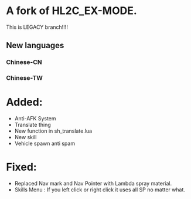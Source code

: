 # A fork of HL2C_EX-MODE. 
This is LEGACY branch!!!! 
  
## New languages  
  
### Chinese-CN  
### Chinese-TW  
  
  
# Added:  
- Anti-AFK System  
- Translate thing
- New function in sh_translate.lua  
- New skill  
- Vehicle spawn anti spam  
  
  
# Fixed:  
- Replaced Nav mark and Nav Pointer with Lambda spray material.  
- Skills Menu : If you left click or right click it uses all SP no matter what.  
